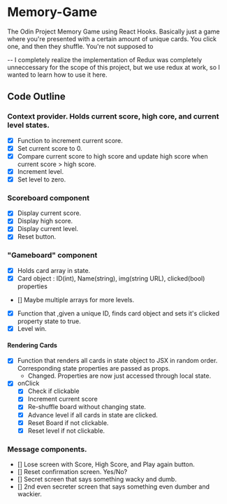 # Memory-Game

The Odin Project Memory Game using React Hooks. Basically just a game where you're presented with a certain amount of unique cards. You click one, and then they shuffle. You're not supposed to

-- I completely realize the implementation of Redux was completely unneccessary for the scope of this project, but we use redux at work, so I wanted to learn how to use it here.

## Code Outline

### Context provider. Holds current score, high core, and current level states.

- [x] Function to increment current score.
- [x] Set current score to 0.
- [x] Compare current score to high score and update high score when current score > high score.
- [x] Increment level.
- [x] Set level to zero.

### Scoreboard component

- [x] Display current score.
- [x] Display high score.
- [x] Display current level.
- [x] Reset button.

### "Gameboard" component

- [x] Holds card array in state.
- [x] Card object : ID(int), Name(string), img(string URL), clicked(bool) properties
- [] Maybe multiple arrays for more levels.
- [x] Function that ,given a unique ID, finds card object and sets it's clicked property state to true.
- [x] Level win.

#### Rendering Cards

- [x] Function that renders all cards in state object to JSX in random order. Corresponding state properties are passed as props.
  - Changed. Properties are now just accessed through local state.
- [x] onClick
  - [x] Check if clickable
  - [x] Increment current score
  - [x] Re-shuffle board without changing state.
  - [x] Advance level if all cards in state are clicked.
  - [x] Reset Board if not clickable.
  - [x] Reset level if not clickable.

### Message components.

- [] Lose screen with Score, High Score, and Play again button.
- [] Reset confirmation screen. Yes/No?
- [] Secret screen that says something wacky and dumb.
- [] 2nd even secreter screen that says something even dumber and wackier.
